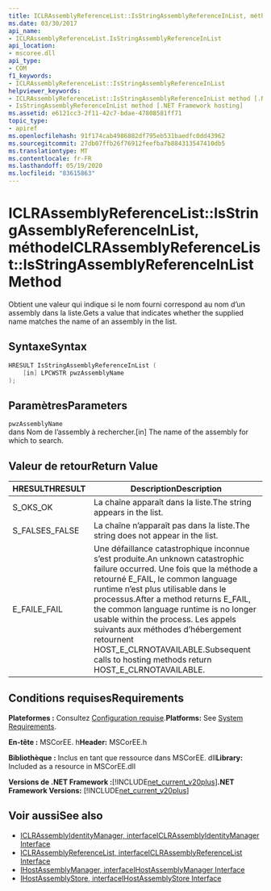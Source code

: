 ```yaml
---
title: ICLRAssemblyReferenceList::IsStringAssemblyReferenceInList, méthode
ms.date: 03/30/2017
api_name:
- ICLRAssemblyReferenceList.IsStringAssemblyReferenceInList
api_location:
- mscoree.dll
api_type:
- COM
f1_keywords:
- ICLRAssemblyReferenceList::IsStringAssemblyReferenceInList
helpviewer_keywords:
- ICLRAssemblyReferenceList::IsStringAssemblyReferenceInList method [.NET Framework hosting]
- IsStringAssemblyReferenceInList method [.NET Framework hosting]
ms.assetid: e6121cc3-2f11-42c7-bdae-47808581ff71
topic_type:
- apiref
ms.openlocfilehash: 91f174cab4986882df795eb531baedfc0dd43962
ms.sourcegitcommit: 27db07ffb26f76912feefba7b884313547410db5
ms.translationtype: MT
ms.contentlocale: fr-FR
ms.lasthandoff: 05/19/2020
ms.locfileid: "83615863"
---
```

# <a name="iclrassemblyreferencelistisstringassemblyreferenceinlist-method"></a><span data-ttu-id="fac1e-102">ICLRAssemblyReferenceList::IsStringAssemblyReferenceInList, méthode</span><span class="sxs-lookup"><span data-stu-id="fac1e-102">ICLRAssemblyReferenceList::IsStringAssemblyReferenceInList Method</span></span>
<span data-ttu-id="fac1e-103">Obtient une valeur qui indique si le nom fourni correspond au nom d’un assembly dans la liste.</span><span class="sxs-lookup"><span data-stu-id="fac1e-103">Gets a value that indicates whether the supplied name matches the name of an assembly in the list.</span></span>  
  
## <a name="syntax"></a><span data-ttu-id="fac1e-104">Syntaxe</span><span class="sxs-lookup"><span data-stu-id="fac1e-104">Syntax</span></span>  
  
```cpp  
HRESULT IsStringAssemblyReferenceInList (  
    [in] LPCWSTR pwzAssemblyName  
);  
```  
  
## <a name="parameters"></a><span data-ttu-id="fac1e-105">Paramètres</span><span class="sxs-lookup"><span data-stu-id="fac1e-105">Parameters</span></span>  
 `pwzAssemblyName`  
 <span data-ttu-id="fac1e-106">dans Nom de l’assembly à rechercher.</span><span class="sxs-lookup"><span data-stu-id="fac1e-106">[in] The name of the assembly for which to search.</span></span>  
  
## <a name="return-value"></a><span data-ttu-id="fac1e-107">Valeur de retour</span><span class="sxs-lookup"><span data-stu-id="fac1e-107">Return Value</span></span>  
  
|<span data-ttu-id="fac1e-108">HRESULT</span><span class="sxs-lookup"><span data-stu-id="fac1e-108">HRESULT</span></span>|<span data-ttu-id="fac1e-109">Description</span><span class="sxs-lookup"><span data-stu-id="fac1e-109">Description</span></span>|  
|-------------|-----------------|  
|<span data-ttu-id="fac1e-110">S_OK</span><span class="sxs-lookup"><span data-stu-id="fac1e-110">S_OK</span></span>|<span data-ttu-id="fac1e-111">La chaîne apparaît dans la liste.</span><span class="sxs-lookup"><span data-stu-id="fac1e-111">The string appears in the list.</span></span>|  
|<span data-ttu-id="fac1e-112">S_FALSE</span><span class="sxs-lookup"><span data-stu-id="fac1e-112">S_FALSE</span></span>|<span data-ttu-id="fac1e-113">La chaîne n’apparaît pas dans la liste.</span><span class="sxs-lookup"><span data-stu-id="fac1e-113">The string does not appear in the list.</span></span>|  
|<span data-ttu-id="fac1e-114">E_FAIL</span><span class="sxs-lookup"><span data-stu-id="fac1e-114">E_FAIL</span></span>|<span data-ttu-id="fac1e-115">Une défaillance catastrophique inconnue s’est produite.</span><span class="sxs-lookup"><span data-stu-id="fac1e-115">An unknown catastrophic failure occurred.</span></span> <span data-ttu-id="fac1e-116">Une fois que la méthode a retourné E_FAIL, le common language runtime n’est plus utilisable dans le processus.</span><span class="sxs-lookup"><span data-stu-id="fac1e-116">After a method returns E_FAIL, the common language runtime is no longer usable within the process.</span></span> <span data-ttu-id="fac1e-117">Les appels suivants aux méthodes d’hébergement retournent HOST_E_CLRNOTAVAILABLE.</span><span class="sxs-lookup"><span data-stu-id="fac1e-117">Subsequent calls to hosting methods return HOST_E_CLRNOTAVAILABLE.</span></span>|  
  
## <a name="requirements"></a><span data-ttu-id="fac1e-118">Conditions requises</span><span class="sxs-lookup"><span data-stu-id="fac1e-118">Requirements</span></span>  
 <span data-ttu-id="fac1e-119">**Plateformes :** Consultez [Configuration requise](../../get-started/system-requirements.md).</span><span class="sxs-lookup"><span data-stu-id="fac1e-119">**Platforms:** See [System Requirements](../../get-started/system-requirements.md).</span></span>  
  
 <span data-ttu-id="fac1e-120">**En-tête :** MSCorEE. h</span><span class="sxs-lookup"><span data-stu-id="fac1e-120">**Header:** MSCorEE.h</span></span>  
  
 <span data-ttu-id="fac1e-121">**Bibliothèque :** Inclus en tant que ressource dans MSCorEE. dll</span><span class="sxs-lookup"><span data-stu-id="fac1e-121">**Library:** Included as a resource in MSCorEE.dll</span></span>  
  
 <span data-ttu-id="fac1e-122">**Versions de .NET Framework :**[!INCLUDE[net_current_v20plus](../../../../includes/net-current-v20plus-md.md)]</span><span class="sxs-lookup"><span data-stu-id="fac1e-122">**.NET Framework Versions:** [!INCLUDE[net_current_v20plus](../../../../includes/net-current-v20plus-md.md)]</span></span>  
  
## <a name="see-also"></a><span data-ttu-id="fac1e-123">Voir aussi</span><span class="sxs-lookup"><span data-stu-id="fac1e-123">See also</span></span>

- [<span data-ttu-id="fac1e-124">ICLRAssemblyIdentityManager, interface</span><span class="sxs-lookup"><span data-stu-id="fac1e-124">ICLRAssemblyIdentityManager Interface</span></span>](iclrassemblyidentitymanager-interface.md)
- [<span data-ttu-id="fac1e-125">ICLRAssemblyReferenceList, interface</span><span class="sxs-lookup"><span data-stu-id="fac1e-125">ICLRAssemblyReferenceList Interface</span></span>](iclrassemblyreferencelist-interface.md)
- [<span data-ttu-id="fac1e-126">IHostAssemblyManager, interface</span><span class="sxs-lookup"><span data-stu-id="fac1e-126">IHostAssemblyManager Interface</span></span>](ihostassemblymanager-interface.md)
- [<span data-ttu-id="fac1e-127">IHostAssemblyStore, interface</span><span class="sxs-lookup"><span data-stu-id="fac1e-127">IHostAssemblyStore Interface</span></span>](ihostassemblystore-interface.md)
